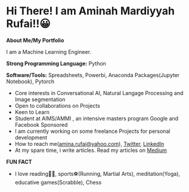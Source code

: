 # Hi There! I am Aminah Mardiyyah Rufai!!😀


**About Me/My Portfolio**

 I am a Machine Learning Engineer.

__Strong Programming Language:__ Python

__Software/Tools:__ Spreadsheets, Powerbi, Anaconda Packages(Jupyter Notebook), Pytorch

* Core interests in Conversational AI, Natural Langage Processing and Image segmentation
* Open to collaborations on Projects
* Keen to Learn
* Student at AIMS/AMMI , an intensive masters program Google and Facebook Sponsored
* I am currently working on some freelance Projects for personal development
* How to reach me(amina.rufai@yahoo.com), [Twitter](http://twitter.com/@diyyah92), [LinkedIn](http://linkedin.com/in/aminah-mardiyyah-rufa-i)
* At my spare time, i write articles. Read my articles on [Medium](http://medium.com/@mardiyyah)

__FUN FACT__
* I love reading📘📘, sports⚽(Running, Martial Arts), meditation(Yoga), educative games(Scrabble), Chess


